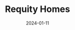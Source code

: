 ---  
layout: startup_page  
title: "Requity Homes"  
id: "requityhomes.com"  
permalink: "/requityhomesrequityhomes.com01112024/"  
website: "https://www.requityhomes.com/"  
funding_round: "Debt & Equity"  
funding_amount: "$26M"  
investors: "Highline Beta, Sam Sun, Boardwalk Investment Ltd (Kolias Family Office), Conconi Growth Partners, several angel investors, Archangel Adrenaline Fund, Mike Dobbins"  
about: "Requity Homes offers a modernized rent-to-own program that makes homeownership more accessible to Canadians facing challenges qualifying for traditional mortgages. The program helps those with limited credit history, varying income sources, or other barriers to homeownership. This innovative approach provides a third option beyond traditional renting or buying, fostering financial stability and growth for families."  
markets: "Property Technology, FinTech"  
hq: "Toronto, Ontario, Canada"  
founded_year: "2020"  
linkedin: "https://ca.linkedin.com/company/requity-homes"  
twitter: "https://twitter.com/requityhomes"  
instagram: ""  
facebook: "https://www.facebook.com/RequityHomes"  
crunchbase: "https://www.crunchbase.com/organization/requity-homes"  
pitchbook: ""  

date_display: "11-Jan-2024"  
date: "2024-01-11"

# SEO Optimization  
meta_title: "Requity Homes - Debt & Equity Funding ($26M)"  
meta_description: "Requity Homes, Requity Homes offers a modernized rent-to-own program that makes homeownership more accessible to Canadians facing challenges qualifying for tradition..."  
meta_keywords: "Requity Homes, Property Technology, FinTech, Debt & Equity funding"  
canonical_url: "https://startup.projectstartups.com/requityhomesrequityhomes.com01112024/"  
---